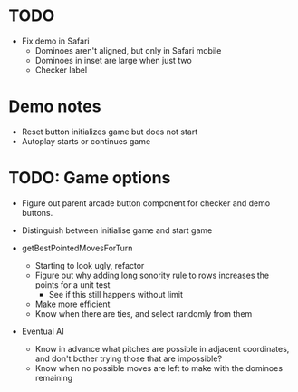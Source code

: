 # TODO
* Fix demo in Safari
    * Dominoes aren't aligned, but only in Safari mobile
    * Dominoes in inset are large when just two
    * Checker label

# Demo notes
* Reset button initializes game but does not start
* Autoplay starts or continues game

# TODO: Game options
* Figure out parent arcade button component for checker and demo buttons.
* Distinguish between initialise game and start game

* getBestPointedMovesForTurn
    * Starting to look ugly, refactor
    * Figure out why adding long sonority rule to rows increases the points for a unit test
        * See if this still happens without limit
    * Make more efficient
    * Know when there are ties, and select randomly from them
* Eventual AI
    * Know in advance what pitches are possible in adjacent coordinates, and don't bother trying those that are impossible?
    * Know when no possible moves are left to make with the dominoes remaining
